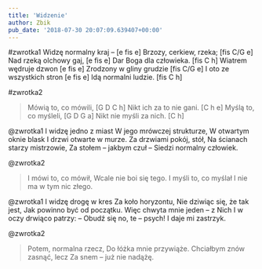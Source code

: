 ```yaml
---
title: 'Widzenie'
author: Zbik
pub_date: '2018-07-30 20:07:09.639407+00:00'
---
```


#zwrotka1
Widzę normalny kraj – [e fis e]
Brzozy, cerkiew, rzeka; [fis C/G e]
Nad rzeką olchowy gaj, [e fis e]
Dar Boga dla człowieka. [fis C h]
Wiatrem wędruje dzwon [e fis e]
Zrodzony w gliny grudzie [fis C/G e]
I oto ze wszystkich stron [e fis e]
Idą normalni ludzie. [fis C h]

#zwrotka2
>Mówią to, co mówili, [G D C h]
>Nikt ich za to nie gani. [C h e]
>Myślą to, co myśleli, [G D G a]
>Nikt nie myśli za nich. [C h]

@zwrotka1
I widzę jedno z miast
W jego mrówczej strukturze,
W otwartym oknie blask
I drzwi otwarte w murze.
Za drzwiami pokój, stół,
Na ścianach starzy mistrzowie,
Za stołem – jakbym czuł –
Siedzi normalny człowiek.

@zwrotka2
>I mówi to, co mówił,
>Wcale nie boi się tego.
>I myśli to, co myślał
>I nie ma w tym nic złego.

@zwrotka1
I widzę drogę w kres
Za koło horyzontu,
Nie dziwiąc się, że tak jest,
Jak powinno być od początku.
Więc chwyta mnie jeden – z Nich
I w oczy drwiąco patrzy:
– Obudź się no, te – psych!
I daje mi zastrzyk.

@zwrotka2
>Potem, normalna rzecz,
>Do łóżka mnie przywiąże.
>Chciałbym znów zasnąć, lecz
>Za snem – już nie nadążę.
